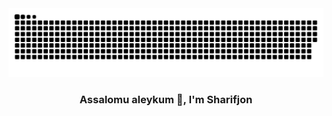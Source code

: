 <div>
  <img src="https://github.com/omadli/omadli/raw/master/output/github-contribution-grid-snake.svg" alt="snake"></center>
</div>

<h3 align="center">Assalomu aleykum 👋, I'm Sharifjon</h3>

